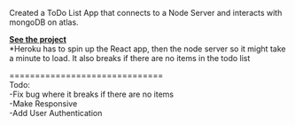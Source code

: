 Created a ToDo List App that connects to a Node Server and interacts with mongoDB on atlas.

**<a href="https://ghughes-react-todo-list.herokuapp.com/" target="_blank">See the project</a>**
<br>*Heroku has to spin up the React app, then the node server so it might take a minute to load. It also breaks if there are no items in the todo list

==============================<br>
Todo:<br>
-Fix bug where it breaks if there are no items<br>
-Make Responsive<br>
-Add User Authentication<br>
